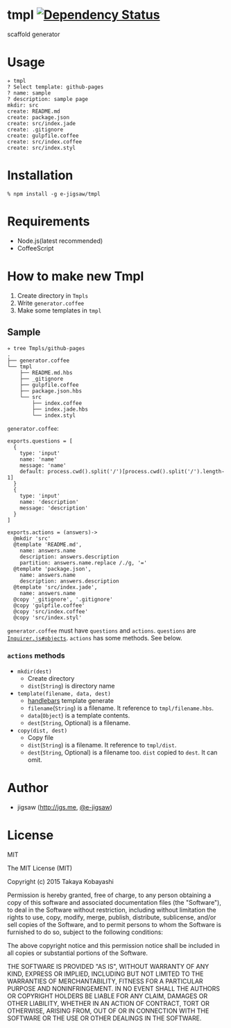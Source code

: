 tmpl [![Dependency Status](https://david-dm.org/e-jigsaw/tmpl.svg)](https://david-dm.org/e-jigsaw/tmpl)
====

scaffold generator

# Usage

```
✈ tmpl
? Select template: github-pages
? name: sample
? description: sample page
mkdir: src
create: README.md
create: package.json
create: src/index.jade
create: .gitignore
create: gulpfile.coffee
create: src/index.coffee
create: src/index.styl
```

# Installation

```
% npm install -g e-jigsaw/tmpl
```

# Requirements

* Node.js(latest recommended)
* CoffeeScript

# How to make new Tmpl

1. Create directory in `Tmpls`
2. Write `generator.coffee`
3. Make some templates in `tmpl`

## Sample

```
✈ tree Tmpls/github-pages
.
├── generator.coffee
└── tmpl
    ├── README.md.hbs
    ├── _gitignore
    ├── gulpfile.coffee
    ├── package.json.hbs
    └── src
        ├── index.coffee
        ├── index.jade.hbs
        └── index.styl
```

`generator.coffee`:

```
exports.questions = [
  {
    type: 'input'
    name: 'name'
    message: 'name'
    default: process.cwd().split('/')[process.cwd().split('/').length-1]
  }
  {
    type: 'input'
    name: 'description'
    message: 'description'
  }
]

exports.actions = (answers)->
  @mkdir 'src'
  @template 'README.md',
    name: answers.name
    description: answers.description
    partition: answers.name.replace /./g, '='
  @template 'package.json',
    name: answers.name
    description: answers.description
  @template 'src/index.jade',
    name: answers.name
  @copy '_gitignore', '.gitignore'
  @copy 'gulpfile.coffee'
  @copy 'src/index.coffee'
  @copy 'src/index.styl'
```

`generator.coffee` must have `questions` and `actions`. `questions` are [`Inquirer.js#objects`](https://github.com/SBoudrias/Inquirer.js#objects). `actions` has some methods. See below.

### `actions` methods

* `mkdir(dest)`
  * Create directory
  * `dist`(`String`) is directory name
* `template(filename, data, dest)`
  * [handlebars](https://github.com/wycats/handlebars.js/) template generate
  * `filename`(`String`) is a filename. It reference to `tmpl/filename.hbs`.
  * `data`(`Object`) is a template contents.
  * `dest`(`String`, Optional) is a filename.
* `copy(dist, dest)`
  * Copy file
  * `dist`(`String`) is a filename. It reference to `tmpl/dist`.
  * `dest`(`String`, Optional) is a filename too. `dist` copied to `dest`. It can omit.

# Author

* jigsaw (http://jgs.me, [@e-jigsaw](https://github.com/e-jigsaw))

# License

MIT

The MIT License (MIT)

Copyright (c) 2015 Takaya Kobayashi

Permission is hereby granted, free of charge, to any person obtaining a copy of this software and associated documentation files (the "Software"), to deal in the Software without restriction, including without limitation the rights to use, copy, modify, merge, publish, distribute, sublicense, and/or sell copies of the Software, and to permit persons to whom the Software is furnished to do so, subject to the following conditions:

The above copyright notice and this permission notice shall be included in all copies or substantial portions of the Software.

THE SOFTWARE IS PROVIDED "AS IS", WITHOUT WARRANTY OF ANY KIND, EXPRESS OR IMPLIED, INCLUDING BUT NOT LIMITED TO THE WARRANTIES OF MERCHANTABILITY, FITNESS FOR A PARTICULAR PURPOSE AND NONINFRINGEMENT. IN NO EVENT SHALL THE AUTHORS OR COPYRIGHT HOLDERS BE LIABLE FOR ANY CLAIM, DAMAGES OR OTHER LIABILITY, WHETHER IN AN ACTION OF CONTRACT, TORT OR OTHERWISE, ARISING FROM, OUT OF OR IN CONNECTION WITH THE SOFTWARE OR THE USE OR OTHER DEALINGS IN THE SOFTWARE.
